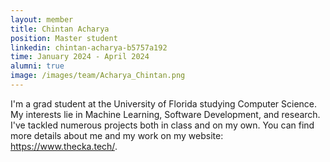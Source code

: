```yaml
---
layout: member
title: Chintan Acharya
position: Master student
linkedin: chintan-acharya-b5757a192
time: January 2024 - April 2024
alumni: true
image: /images/team/Acharya_Chintan.png
---
```


I'm a grad student at the University of Florida studying Computer Science. My interests lie in Machine Learning, Software Development, and research. I've tackled numerous projects both in class and on my own. You can find more details about me and my work on my website: https://www.thecka.tech/.
